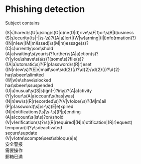 # Phishing detection

Subject contains

(S|s)hared\s(U|u)sing\s(O|o)ne(D|d)rive\s(F|f)or\s(B|b)usiness  
(S|s)ecurity(\s|-|\s-\s)?((A|a)lert|(W|w)arning|(I|i)nfo(rmation)?)  
((N|n)ew|(M|m)issed)\s(M|m)essage(s)?  
(C|c)urrently\son\shold  
(A|a)waiting\s(your\s)?further\s(A|a)ction(s)?  
(Y|y)ou\shave\s(a\s)?(some\s)?file(s)?  
((A|a)utomatic\s)?(P|p)assword\s(R|r)eset  
((N|n)ew\s)?(E|e)mail\son\s\d{2}(\/)?\d{2}\/\d{2}(\/)?\d{2}  
has\sbeen\slimited  
(W|w)e\shave\slocked  
has\sbeen\ssuspended  
(U|u)nusual\s((S|s)ign(-)?in\s)?(A|a)ctivity  
(Y|y)our\s(A|a)ccount\\s(has|was)  
(N|n)ew\s((R|r)ecorded\s)?(V|v)oice(\s)?(M|m)ail  
(P|p)assword(\s|\s-\s)(E|e)xpired  
(N|n)otifications(\s|\s-\s)(P|p)ending  
(A|a)ccount\s(is\s)?on\shold  
(V|v)erification(s)?\s((R|r)equired|(N|n)otification|(R|r)equest)  
temporar(il)?y\sdeactivated  
secure\supdate  
(V|v)otre\scompte\sest\sbloqu(é|e)  
安全警报  
需要操作  
郵箱已滿  
